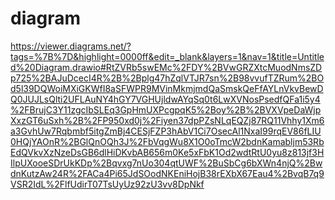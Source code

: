 # diagram
https://viewer.diagrams.net/?tags=%7B%7D&highlight=0000ff&edit=_blank&layers=1&nav=1&title=Untitled%20Diagram.drawio#RtZVRb5swEMc%2FDY%2BVwGRZXtcMuodNmsZDp725%2BAJuDcecI4R%2B%2Bplg47hZqlVTJR7sn%2B98vvufTZRum%2BOd5l39DQWoiMXiGKWfI8aSFWPR9MVinMkmjmdQaSmskQeFfAYLnVkvBewDQ0JUJLsQlti2UFLAuNY4hGY7VGHUjldwAYqSq0t6LwXVNosPsedfQFa1i5y4%2FBrujC3Y11zgcIbSLEq3GpHmUXPcgpqK5%2Boy%2B%2BVXVpeDaWjpXxzGT6uSxh%2B%2FP950xd0j%2Fiyen37dpPZsNLqEQZj87RQ11Vhhy1Xm6a3GvhUw7Rqbmbf5itgZmBj4CESjFZP3hAbV1Ci7OsecAl1NxaI99rqEV86fLIU0HQjYAOnR%2BGlQnOQh3J%2FbVqgWu8X1O0oTmcW2bdnKamabljm53RbEdQVkvXzNzeDsGB6dlHiDKvbAB656m0Ke5xFbK1Od2wdtRtU0yu8z813jf3HIlpUXooeSDrUkKDp%2Bqvxg7nUo304qtUWF%2BuSbCg6bXWn4njQ%2BwdnKutzAw24R%2FACa4Pi65JdSOodNKEniHojB38rEXbX67Eau4%2BvqB7q9VSR2IdL%2FlfUdirT07TsUyUz92zU3vv8DpNkf

